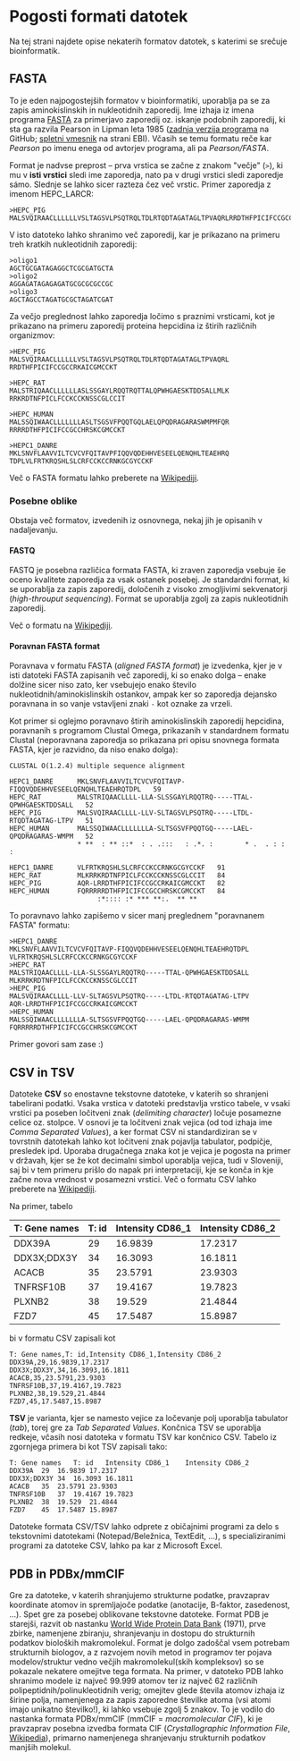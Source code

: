 # Pogosti formati datotek

Na tej strani najdete opise nekaterih formatov datotek, s katerimi se srečuje bioinformatik.

## FASTA

To je eden najpogostejših formatov v bioinformatiki, uporablja pa se za zapis aminokislinskih in nukleotidnih zaporedij. Ime izhaja iz imena programa [FASTA](https://en.wikipedia.org/wiki/FASTA) za primerjavo zaporedij oz. iskanje podobnih zaporedij, ki sta ga razvila Pearson in Lipman leta 1985 ([zadnja verzija programa](https://github.com/wrpearson/fasta36) na GitHub; [spletni vmesnik](https://www.ebi.ac.uk/Tools/sss/fasta/) na strani EBI). Včasih se temu formatu reče kar *Pearson* po imenu enega od avtorjev programa, ali pa *Pearson/FASTA*.

Format je nadvse preprost – prva vrstica se začne z znakom "večje" (`>`), ki mu v **isti vrstici** sledi ime zaporedja, nato pa v drugi vrstici sledi zaporedje sámo. Slednje se lahko sicer razteza čez več vrstic. Primer zaporedja z imenom HEPC_LARCR:

```text
>HEPC_PIG
MALSVQIRAACLLLLLLVSLTAGSVLPSQTRQLTDLRTQDTAGATAGLTPVAQRLRRDTHFPICIFCCGCCRKAICGMCCKT
```

V isto datoteko lahko shranimo več zaporedij, kar je prikazano na primeru treh kratkih nukleotidnih zaporedij:

```text
>oligo1
AGCTGCGATAGAGGCTCGCGATGCTA
>oligo2
AGGAGATAGAGAGATGCGCGCGCCGC
>oligo3
AGCTAGCCTAGATGCGCTAGATCGAT
```

Za večjo preglednost lahko zaporedja ločimo s praznimi vrsticami, kot je prikazano na primeru zaporedij proteina hepcidina iz štirih različnih organizmov:

```text
>HEPC_PIG
MALSVQIRAACLLLLLLVSLTAGSVLPSQTRQLTDLRTQDTAGATAGLTPVAQRL
RRDTHFPICIFCCGCCRKAICGMCCKT

>HEPC_RAT
MALSTRIQAACLLLLLLASLSSGAYLRQQTRQTTALQPWHGAESKTDDSALLMLK
RRKRDTNFPICLFCCKCCKNSSCGLCCIT

>HEPC_HUMAN
MALSSQIWAACLLLLLLLASLTSGSVFPQQTGQLAELQPQDRAGARASWMPMFQR
RRRRDTHFPICIFCCGCCHRSKCGMCCKT

>HEPC1_DANRE
MKLSNVFLAAVVILTCVCVFQITAVPFIQQVQDEHHVESEELQENQHLTEAEHRQ
TDPLVLFRTKRQSHLSLCRFCCKCCRNKGCGYCCKF
```

Več o FASTA formatu lahko preberete na [Wikipediji](https://en.wikipedia.org/wiki/FASTA_format).

### Posebne oblike

Obstaja več formatov, izvedenih iz osnovnega, nekaj jih je opisanih v nadaljevanju.

#### FASTQ

FASTQ je posebna različica formata FASTA, ki zraven zaporedja vsebuje še oceno kvalitete zaporedja za vsak ostanek posebej. Je standardni format, ki se uporablja za zapis zaporedij, določenih z visoko zmogljivimi sekvenatorji (*high-throuput sequencing*). Format se uporablja zgolj za zapis nukleotidnih zaporedij.

Več o formatu na [Wikipediji](https://en.wikipedia.org/wiki/FASTQ_format).

#### Poravnan FASTA format

Poravnava v formatu FASTA (*aligned FASTA format*) je izvedenka, kjer je v isti datoteki FASTA zapisanih več zaporedij, ki so enako dolga – enake dolžine sicer niso zato, ker vsebujejo enako število nukleotidnih/aminokislinskih ostankov, ampak ker so zaporedja dejansko poravnana in so vanje vstavljeni znaki `-` kot oznake za vrzeli.

Kot primer si oglejmo poravnavo štirih aminokislinskih zaporedij hepcidina, poravnanih s programom Clustal Omega, prikazanih v standardnem formatu Clustal (neporavnana zaporedja so prikazana pri opisu snovnega formata FASTA, kjer je razvidno, da niso enako dolga):

```text
CLUSTAL O(1.2.4) multiple sequence alignment

HEPC1_DANRE      MKLSNVFLAAVVILTCVCVFQITAVP-FIQQVQDEHHVESEELQENQHLTEAEHRQTDPL	59
HEPC_RAT         MALSTRIQAACLLLL-LLA-SLSSGAYLRQQTRQ-----TTAL-QPWHGAESKTDDSALL	52
HEPC_PIG         MALSVQIRAACLLLL-LLV-SLTAGSVLPSQTRQ-----LTDL-RTQDTAGATAG-LTPV	51
HEPC_HUMAN       MALSSQIWAACLLLLLLLA-SLTSGSVFPQQTGQ-----LAEL-QPQDRAGARAS-WMPM	52
                 * **  : ** ::*  : . .:::   : .*. :        * .  . : :       :

HEPC1_DANRE      VLFRTKRQSHLSLCRFCCKCCRNKGCGYCCKF	91
HEPC_RAT         MLKRRKRDTNFPICLFCCKCCKNSSCGLCCIT	84
HEPC_PIG         AQR-LRRDTHFPICIFCCGCCRKAICGMCCKT	82
HEPC_HUMAN       FQRRRRRDTHFPICIFCCGCCHRSKCGMCCKT	84
                      :*:::: :* *** **:.  ** **  
```

To poravnavo lahko zapišemo v sicer manj preglednem "poravnanem FASTA" formatu:

```text
>HEPC1_DANRE
MKLSNVFLAAVVILTCVCVFQITAVP-FIQQVQDEHHVESEELQENQHLTEAEHRQTDPL
VLFRTKRQSHLSLCRFCCKCCRNKGCGYCCKF
>HEPC_RAT
MALSTRIQAACLLLL-LLA-SLSSGAYLRQQTRQ-----TTAL-QPWHGAESKTDDSALL
MLKRRKRDTNFPICLFCCKCCKNSSCGLCCIT
>HEPC_PIG
MALSVQIRAACLLLL-LLV-SLTAGSVLPSQTRQ-----LTDL-RTQDTAGATAG-LTPV
AQR-LRRDTHFPICIFCCGCCRKAICGMCCKT
>HEPC_HUMAN
MALSSQIWAACLLLLLLLA-SLTSGSVFPQQTGQ-----LAEL-QPQDRAGARAS-WMPM
FQRRRRRDTHFPICIFCCGCCHRSKCGMCCKT
```

Primer govori sam zase :)

## CSV in TSV

Datoteke **CSV** so enostavne tekstovne datoteke, v katerih so shranjeni tabelirani podatki. Vsaka vrstica v datoteki predstavlja vrstico tabele, v vsaki vrstici pa poseben ločitveni znak (*delimiting character*) ločuje posamezne celice oz. stolpce. V osnovi je ta ločitveni znak vejica (od tod izhaja ime *Comma Separated Values*), a ker format CSV ni standardiziran se v tovrstnih datotekah lahko kot ločitveni znak pojavlja tabulator, podpičje, presledek ipd. Uporaba drugačnega znaka kot je vejica je pogosta na primer v državah, kjer se že kot decimalni simbol uporablja vejica, tudi v Sloveniji, saj bi v tem primeru prišlo do napak pri interpretaciji, kje se konča in kje začne nova vrednost v posamezni vrstici. Več o formatu CSV lahko preberete na [Wikipediji](https://en.wikipedia.org/wiki/Comma-separated_values).

Na primer, tabelo

| T: Gene names | T: id | Intensity CD86_1 | Intensity CD86_2 |
|---------------|-------|------------------|------------------|
| DDX39A        | 29    | 16.9839          | 17.2317          |
| DDX3X;DDX3Y   | 34    | 16.3093          | 16.1811          |
| ACACB         | 35    | 23.5791          | 23.9303          |
| TNFRSF10B     | 37    | 19.4167          | 19.7823          |
| PLXNB2        | 38    | 19.529           | 21.4844          |
| FZD7          | 45    | 17.5487          | 15.8987          |

bi v formatu CSV zapisali kot

```text
T: Gene names,T: id,Intensity CD86_1,Intensity CD86_2
DDX39A,29,16.9839,17.2317
DDX3X;DDX3Y,34,16.3093,16.1811
ACACB,35,23.5791,23.9303
TNFRSF10B,37,19.4167,19.7823
PLXNB2,38,19.529,21.4844
FZD7,45,17.5487,15.8987
```

**TSV** je varianta, kjer se namesto vejice za ločevanje polj uporablja tabulator (*tab*), torej gre za *Tab Separated Values*. Končnica TSV se uporablja redkeje, včasih nosi datoteka v formatu TSV kar končnico CSV. Tabelo iz zgornjega primera bi kot TSV zapisali tako:

```text
T: Gene names	T: id	Intensity CD86_1	Intensity CD86_2
DDX39A	29	16.9839	17.2317
DDX3X;DDX3Y	34	16.3093	16.1811
ACACB	35	23.5791	23.9303
TNFRSF10B	37	19.4167	19.7823
PLXNB2	38	19.529	21.4844
FZD7	45	17.5487	15.8987
```

Datoteke formata CSV/TSV lahko odprete z običajnimi programi za delo s tekstovnimi datotekami (Notepad/Beležnica, TextEdit, ...), s specializiranimi programi za datoteke CSV, lahko pa kar z Microsoft Excel.


## PDB in PDBx/mmCIF

Gre za datoteke, v katerih shranjujemo strukturne podatke, pravzaprav koordinate atomov in spremljajoče podatke (anotacije, B-faktor, zasedenost, ...). Spet gre za posebej oblikovane tekstovne datoteke. Format PDB je starejši, razvit ob nastanku [World Wide Protein Data Bank](http://www.wwpdb.org/) (1971), prve zbirke, namenjene zbiranju, shranjevanju in dostopu do strukturnih podatkov bioloških makromolekul. Format je dolgo zadoščal vsem potrebam strukturnih biologov, a z razvojem novih metod in programov ter pojava modelov/struktur vedno večjih makromolekul(skih kompleksov) so se pokazale nekatere omejitve tega formata. Na primer, v datoteko PDB lahko shranimo modele iz največ 99.999 atomov ter iz največ 62 različnih polipeptidnih/polinukleotidnih verig; omejitev glede števila atomov izhaja iz širine polja, namenjenega za zapis zaporedne številke atoma (vsi atomi imajo unikatno številko!), ki lahko vsebuje zgolj 5 znakov. To je vodilo do nastanka formata PDBx/mmCIF (mmCIF = *macromolecular CIF*), ki je pravzaprav posebna izvedba formata CIF (*Crystallographic Information File*, [Wikipedia](https://en.wikipedia.org/wiki/Crystallographic_Information_File)), primarno namenjenega shranjevanju strukturnih podatkov manjših molekul.